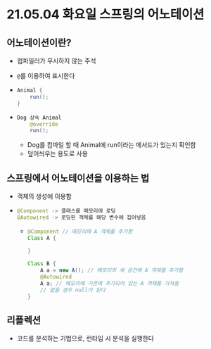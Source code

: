 # 21.05.04 화요일 스프링의 어노테이션

## 어노테이션이란?

- 컴파일러가 무시하지 않는 주석

- `@`를 이용하여 표시한다

- ```java
  Animal {
      run();
  }
  ```

- ```java
  Dog 상속 Animal
      @override
      run();
  ```

  - Dog를 컴파일 할 때 Animal에 run이라는 메서드가 있는지 확인함
  - 덮어씌우는 용도로 사용



## 스프링에서 어노테이션을 이용하는 법

- 객체의 생성에 이용함

- ```java
  @Component -> 클래스를 메모리에 로딩
  @Autowired -> 로딩된 객체를 해당 변수에 집어넣음
  ```

  - ```java
    @Component // 메모리에 A 객체를 추가함
    Class A {
        
    }
    
    Class B {
        A a = new A(); // 메모리의 새 공간에 A 객체를 추가함
        @Autowired
        A a; // 메모리에 기존에 추가되어 있는 A 객체를 가져옴
        // 없을 경우 null이 된다
    }
    ```



## 리플렉션

- 코드를 분석하는 기법으로, 런타임 시 분석을 실행한다